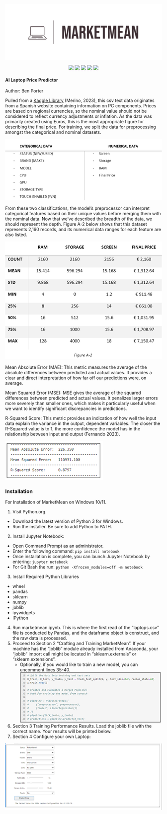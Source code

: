 <p align="center">
  <img src="assets/market_mean_logo.png">
</p>

<p align="center">
  <img src="https://img.shields.io/github/license/nuiben/marketmean?style=for-the-badge">
  <img src="https://img.shields.io/github/stars/nuiben/marketmean?style=for-the-badge">
  <img src="https://img.shields.io/github/issues/nuiben/marketmean?color=blueviolet&style=for-the-badge">
  <img src="https://img.shields.io/github/forks/nuiben/marketmean?color=teal&style=for-the-badge">
  <img src="https://img.shields.io/github/issues-pr/nuiben/marketmean?color=tomato&style=for-the-badge">
</p>

#### AI Laptop Price Predictor
Author: Ben Porter

Pulled from a [Kaggle Library](https://www.kaggle.com/datasets/juanmerinobermejo/laptops-price-dataset) (Merino, 2023), this csv text data originates from a Spanish website containing information on PC components. Prices are based on regional currencies, so the nominal value should not be considered to reflect currency adjustments or inflation. As the data was primarily created using Euros, this is the most appropriate figure for describing the final price. For training, we split the data for preprocessing amongst the categorical and nominal datasets.

![](assets/figure_a1.png) 

From these two classifications, the model’s preprocessor can interpret categorical features based on their unique values before merging them with the nominal data. Now that we’ve described the breadth of the data, we should represent the depth. Figure A-2 below shows that this dataset represents 2,160 records, and its numerical data ranges for each feature are also listed.

![](assets/figure_a2.png)

Mean Absolute Error (MAE): 
This metric measures the average of the absolute differences between predicted and actual values. It provides a clear and direct interpretation of how far off our predictions were, on average.

Mean Squared Error (MSE): 
MSE gives the average of the squared differences between predicted and actual values. It penalizes larger errors more severely than smaller ones, which makes it particularly useful when we want to identify significant discrepancies in predictions.

R-Squared Score: 
This metric provides an indication of how well the input data explain the variance in the output, dependent variables. The closer the R-Squared value is to 1, the more confidence the model has in the relationship between input and output (Fernando 2023).

![](assets/figure_d7.png)


### Installation

For Installation of MarketMean on Windows 10/11.
1. Visit Python.org.
  - Download the latest version of Python 3 for Windows.
  - Run the installer. Be sure to add Python to PATH.
2. Install Jupyter Notebook:
  - Open Command Prompt as an administrator.
  - Enter the following command: `pip install notebook`
  - Once installation is complete, you can launch Jupyter Notebook by entering: `jupyter notebook`
  - For Git Bash the run: `python -Xfrozen_modules=off -m notebook`
3. Install Required Python Libraries
  -	wheel
  -	pandas
  -	sklearn
  -	numpy
  -	joblib
  -	ipywidgets
  -	IPython
4. Run marketmean.ipynb. This is where the first read of the “laptops.csv” file is conducted by Pandas, and the dataframe object is construct, and the raw data is processed.
5. Proceed to Section 2 “Crafting and Training MarketMean”. If your machine has the “joblib” module already installed from Anaconda, your “joblib” import call might be located in “sklearn.externals” or “sklearn.extensions”.
 	- Optionally, if you would like to train a new model, you can uncomment lines 35-40.
![](assets/figure_x01.png)
6. Section 3 Training Performance Results. Load the joblib file with the correct name. Your results will be printed below.
7. Section 4 Configure your own Laptop:

![](assets/figure_x02.png)
